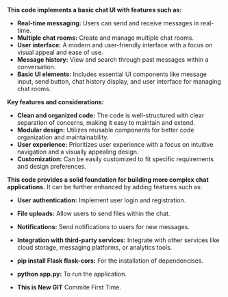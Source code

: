 **This code implements a basic chat UI with features such as:**

* **Real-time messaging:** Users can send and receive messages in real-time.
* **Multiple chat rooms:** Create and manage multiple chat rooms.
* **User interface:** A modern and user-friendly interface with a focus on visual appeal and ease of use.
* **Message history:** View and search through past messages within a conversation.
* **Basic UI elements:** Includes essential UI components like message input, send button, chat history display, and user interface for managing chat rooms.

**Key features and considerations:**

* **Clean and organized code:** The code is well-structured with clear separation of concerns, making it easy to maintain and extend.
* **Modular design:** Utilizes reusable components for better code organization and maintainability.
* **User experience:** Prioritizes user experience with a focus on intuitive navigation and a visually appealing design.
* **Customization:** Can be easily customized to fit specific requirements and design preferences.

**This code provides a solid foundation for building more complex chat applications.** It can be further enhanced by adding features such as:

* **User authentication:** Implement user login and registration.
* **File uploads:** Allow users to send files within the chat.
* **Notifications:** Send notifications to users for new messages.
* **Integration with third-party services:** Integrate with other services like cloud storage, messaging platforms, or analytics tools.

* **pip install Flask flask-cors:** For the installation of dependencises.

* **python app.py:** To run the application.
* **This is New GIT** Commite First Time.